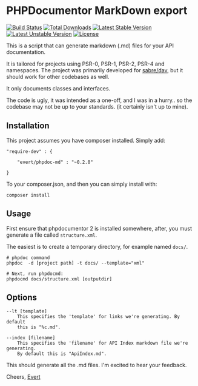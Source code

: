 PHPDocumentor MarkDown export
=============================
[![Build Status](https://travis-ci.org/evert/phpdoc-md.svg)](https://travis-ci.org/evert/phpdoc-md)
[![Total Downloads](https://poser.pugx.org/evert/phpdoc-md/d/total.svg)](https://packagist.org/packages/evert/phpdoc-md)
[![Latest Stable Version](https://poser.pugx.org/evert/phpdoc-md/v/stable.svg)](https://packagist.org/packages/evert/phpdoc-md)
[![Latest Unstable Version](https://poser.pugx.org/evert/phpdoc-md/v/unstable.svg)](https://packagist.org/packages/evert/phpdoc-md)
[![License](https://poser.pugx.org/evert/phpdoc-md/license.svg)](https://packagist.org/packages/evert/phpdoc-md)

This is a script that can generate markdown (.md) files for your API
documentation.

It is tailored for projects using PSR-0, PSR-1, PSR-2, PSR-4 and namespaces.
The project was primarily developed for [sabre/dav](https://sabre.io/),
but it should work for other codebases as well.

It only documents classes and interfaces.

The code is ugly, it was intended as a one-off, and I was in a hurry.. so the
codebase may not be up to your standards. (it certainly isn't up to mine).

Installation
------------

This project assumes you have composer installed.
Simply add:

    "require-dev" : {

        "evert/phpdoc-md" : "~0.2.0"

    }

To your composer.json, and then you can simply install with:

    composer install


Usage
-----

First ensure that phpdocumentor 2 is installed somewhere, after, you must
generate a file called `structure.xml`.

The easiest is to create a temporary directory, for example named `docs/`.

    # phpdoc command
    phpdoc  -d [project path] -t docs/ --template="xml"

    # Next, run phpdocmd:
    phpdocmd docs/structure.xml [outputdir]

Options
-------

    --lt [template]
        This specifies the 'template' for links we're generating. By default
        this is "%c.md".

    --index [filename]
        This specifies the 'filename' for API Index markdown file we're generating.
        By default this is "ApiIndex.md".

This should generate all the .md files. I'm excited to hear your feedback.

Cheers,
[Evert](https://twitter.com/evertp)
